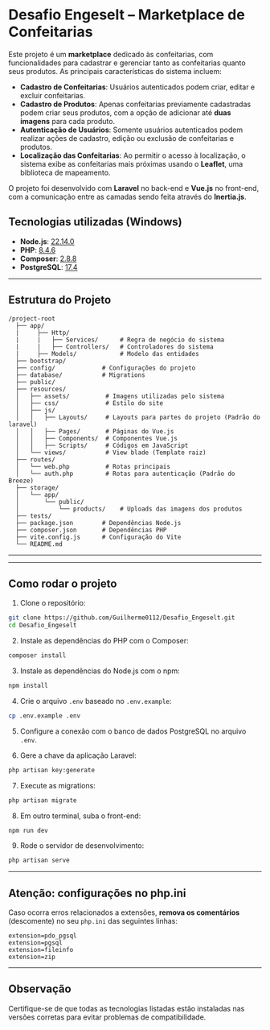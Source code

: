 # Desafio Engeselt – Marketplace de Confeitarias

Este projeto é um **marketplace** dedicado às confeitarias, com funcionalidades para cadastrar e gerenciar tanto as confeitarias quanto seus produtos. As principais características do sistema incluem:

- **Cadastro de Confeitarias**: Usuários autenticados podem criar, editar e excluir confeitarias.
- **Cadastro de Produtos**: Apenas confeitarias previamente cadastradas podem criar seus produtos, com a opção de adicionar até **duas imagens** para cada produto.
- **Autenticação de Usuários**: Somente usuários autenticados podem realizar ações de cadastro, edição ou exclusão de confeitarias e produtos.
- **Localização das Confeitarias**: Ao permitir o acesso à localização, o sistema exibe as confeitarias mais próximas usando o **Leaflet**, uma biblioteca de mapeamento.

O projeto foi desenvolvido com **Laravel** no back-end e **Vue.js** no front-end, com a comunicação entre as camadas sendo feita através do **Inertia.js**.


## Tecnologias utilizadas (Windows)

- **Node.js**: [22.14.0](https://nodejs.org/pt/blog/release/v22.14.0)
- **PHP**: [8.4.6](https://windows.php.net/downloads/releases/php-8.4.6-Win32-vs17-x64.zip)
- **Composer**: [2.8.8](https://getcomposer.org/Composer-Setup.exe)
- **PostgreSQL**: [17.4](https://www.enterprisedb.com/downloads/postgres-postgresql-downloads)

---

## Estrutura do Projeto

```
/project-root
  ├── app/
  |     ├── Http/
  |     |   ├── Services/      # Regra de negócio do sistema
  |     |   ├── Controllers/   # Controladores do sistema
  |     ├── Models/            # Modelo das entidades
  ├── bootstrap/
  ├── config/             # Configurações do projeto
  ├── database/           # Migrations
  ├── public/     
  ├── resources/
  │   ├── assets/          # Imagens utilizadas pelo sistema
  │   ├── css/             # Estilo do site
  │   ├── js/
  │   │   ├── Layouts/     # Layouts para partes do projeto (Padrão do laravel)
  │   │   ├── Pages/       # Páginas do Vue.js
  │   │   ├── Components/  # Componentes Vue.js
  │   │   ├── Scripts/     # Códigos em JavaScript
  │   └── views/           # View blade (Template raiz)
  ├── routes/
  │   └── web.php          # Rotas principais
  │   └── auth.php         # Rotas para autenticação (Padrão do Breeze)
  ├── storage/
  │   └── app/       
  │       └── public/         
  │           └── products/    # Uploads das imagens dos produtos      
  ├── tests/
  ├── package.json        # Dependências Node.js
  ├── composer.json       # Dependências PHP
  ├── vite.config.js      # Configuração do Vite
  └── README.md
```

---


---

## Como rodar o projeto

1. Clone o repositório:
```bash
git clone https://github.com/Guilherme0112/Desafio_Engeselt.git
cd Desafio_Engeselt
```

2. Instale as dependências do PHP com o Composer:
```bash
composer install
```

3. Instale as dependências do Node.js com o npm:
```bash
npm install
```

4. Crie o arquivo `.env` baseado no `.env.example`:
```bash
cp .env.example .env
```

5. Configure a conexão com o banco de dados PostgreSQL no arquivo `.env`.

6. Gere a chave da aplicação Laravel:
```bash
php artisan key:generate
```

7. Execute as migrations:
```bash
php artisan migrate
```

8. Em outro terminal, suba o front-end:
```bash
npm run dev
```

9. Rode o servidor de desenvolvimento:
```bash
php artisan serve
```

---

## Atenção: configurações no php.ini

Caso ocorra erros relacionados a extensões, **remova os comentários** (descomente) no seu `php.ini` das seguintes linhas:

```
extension=pdo_pgsql
extension=pgsql
extension=fileinfo
extension=zip
```

---

## Observação
Certifique-se de que todas as tecnologias listadas estão instaladas nas versões corretas para evitar problemas de compatibilidade.
